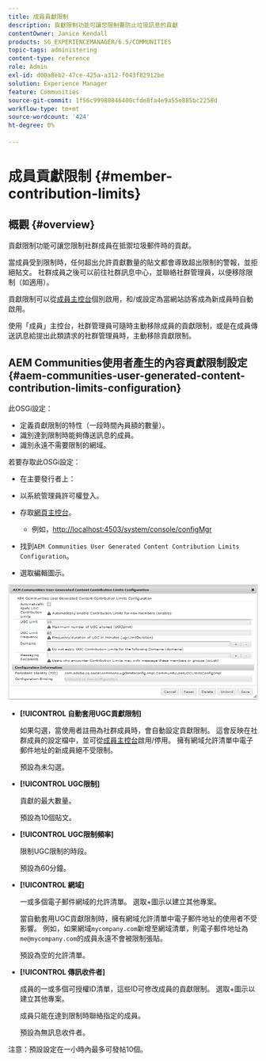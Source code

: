 ```yaml
---
title: 成員貢獻限制
description: 貢獻限制功能可讓您限制要防止垃圾訊息的貢獻
contentOwner: Janice Kendall
products: SG_EXPERIENCEMANAGER/6.5/COMMUNITIES
topic-tags: administering
content-type: reference
role: Admin
exl-id: d00a8eb2-47ce-425a-a312-f043f82912be
solution: Experience Manager
feature: Communities
source-git-commit: 1f56c99980846400cfde8fa4e9a55e885bc2258d
workflow-type: tm+mt
source-wordcount: '424'
ht-degree: 0%

---
```


# 成員貢獻限制 {#member-contribution-limits}

## 概觀 {#overview}

貢獻限制功能可讓您限制社群成員在抵禦垃圾郵件時的貢獻。

當成員受到限制時，任何超出允許貢獻數量的貼文都會導致超出限制的警報，並拒絕貼文。 社群成員之後可以前往社群訊息中心，並聯絡社群管理員，以便移除限制（如適用）。

貢獻限制可以從[成員主控台](members.md)個別啟用，和/或設定為當網站訪客成為新成員時自動啟用。

使用「成員」主控台，社群管理員可隨時主動移除成員的貢獻限制，或是在成員傳送訊息給提出此類請求的社群管理員時，主動移除貢獻限制。

## AEM Communities使用者產生的內容貢獻限制設定 {#aem-communities-user-generated-content-contribution-limits-configuration}

此OSGi設定：

* 定義貢獻限制的特性（一段時間內員額的數量）。
* 識別達到限制時能夠傳送訊息的成員。
* 識別永遠不需要限制的網域。

若要存取此OSGi設定：

* 在主要發行者上：
* 以系統管理員許可權登入。
* 存取[網頁主控台](../../help/sites-deploying/configuring-osgi.md)。

   * 例如，[http://localhost:4503/system/console/configMgr](http://localhost:4503/system/console/configMgr)

* 找到`AEM Communities User Generated Content Contribution Limits Configuration`。
* 選取編輯圖示。

![設定 — 限制](assets/configure-limits.png)

* **[!UICONTROL 自動套用UGC貢獻限制]**

  如果勾選，當使用者註冊為社群成員時，會自動設定貢獻限制。 這會反映在社群成員的設定檔中，並可從[成員主控台](members.md)啟用/停用。 擁有網域允許清單中電子郵件地址的新成員絕不受限制。

  預設為未勾選。

* **[!UICONTROL UGC限制]**

  貢獻的最大數量。

  預設為10個貼文。

* **[!UICONTROL UGC限制頻率]**

  限制UGC限制的時段。

  預設為60分鐘。

* **[!UICONTROL 網域]**

  一或多個電子郵件網域的允許清單。 選取+圖示以建立其他專案。

  當自動套用UGC貢獻限制時，擁有網域允許清單中電子郵件地址的使用者不受影響。 例如，如果網域`mycompany.com`新增至網域清單，則電子郵件地址為`me@mycompany.com`的成員永遠不會被限制張貼。

  預設為空的允許清單。

* **[!UICONTROL 傳訊收件者]**

  成員的一或多個可授權ID清單，這些ID可修改成員的貢獻限制。 選取+圖示以建立其他專案。

  成員只能在達到限制時聯絡指定的成員。

  預設為無訊息收件者。

注意：預設設定在一小時內最多可發帖10個。

